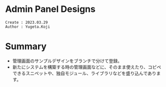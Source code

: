 Admin Panel Designs
===
```
Create : 2023.03.29
Author : Yugeta.Koji
```

# Summary
- 管理画面のサンプルデザインをブランチで分けて登録。
- 新たにシステムを構築する時の管理画面などに、そのまま使えたり、コピペできるスニペットや、独自モジュール、ライブラリなどを盛り込んであります。

# 
